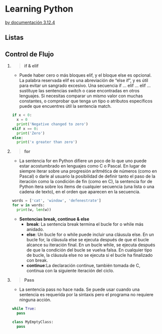 # Learning Python

[by documentación 3.12.4]("https://docs.python.org/es/3/tutorial/")

## Listas
## Control de Flujo
1. > **if & elif**
    - Puede haber cero o más bloques elif, y el bloque else es opcional. La palabra reservada elif es una abreviación de “else if”, y es útil para evitar un sangrado excesivo. Una secuencia if … elif … elif … sustituye las sentencias switch o case encontradas en otros lenguajes. Si necesitas comparar un mismo valor con muchas constantes, o comprobar que tenga un tipo o atributos específicos puede que encuentres útil la sentencia match.

    ```python
    if x < 0:
      x = 0
      print('Negative changed to zero')
    elif x == 0:
      print('Zero')
    else:
      print('x greater than zero')
    ```

2. > **for**
    - La sentencia for en Python difiere un poco de lo que uno puede estar acostumbrado en lenguajes como C o Pascal. En lugar de siempre iterar sobre una progresión aritmética de números (como en Pascal) o darle al usuario la posibilidad de definir tanto el paso de la iteración como la condición de fin (como en C), la sentencia for de Python itera sobre los ítems de cualquier secuencia (una lista o una cadena de texto), en el orden que aparecen en la secuencia.

    ```python
    words = ['cat', 'window', 'defenestrate']
    for w in words:
      print(w, len(w))
    ```
    - **Sentencias break, continue & else**
      - **break**: La sentencia break termina el bucle for o while más anidado.
      - **else**: Un bucle for o while puede incluir una cláusula else. En un bucle for, la cláusula else se ejecuta después de que el bucle alcance su iteración final. En un bucle while, se ejecuta después de que la condición del bucle se vuelva falsa. En cualquier tipo de bucle, la cláusula else no se ejecuta si el bucle ha finalizado con break.
      - **continue**:La declaración continue, también tomada de C, continua con la siguiente iteración del ciclo.

3. >**Pass**
    - La sentencia pass no hace nada. Se puede usar cuando una sentencia es requerida por la sintaxis pero el programa no requiere ninguna acción.

    ```python
    while True:
      pass

    class MyEmptyClass:
      pass
    ```
